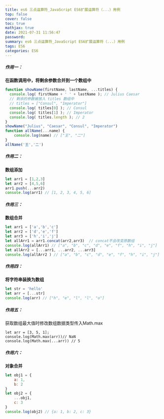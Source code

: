 ```yaml
---
title: es6 三点运算符_JavaScript ES6扩展运算符（...）用例
top: false
cover: false
toc: true
mathjax: true
date: 2021-07-31 11:56:47
password:
summary: es6 三点运算符_JavaScript ES6扩展运算符（...）用例
tags: ES6
categories: ES6
---
```


##### 作用一：

**在函数调用中，将剩余参数合并到一个数组中**

```js
function showName(firstName, lastName, ...titles) {
  console.log( firstName + ' ' + lastName ); // Julius Caesar
  // 剩余的参数被放入 titles 数组中
  // titles = ["Consul", "Imperator"]
  console.log( titles[0] ); // Consul
  console.log( titles[1] ); // Imperator 
  console.log( titles.length ); // 2
}
showName("Julius", "Caesar", "Consul", "Imperator")
function allName(...name) {
	console.log(name) // ["王", "二"]
}
allName('王','二')
```

##### 作用二：

**数组添加**

```js
let arr1 = [1,2,3]
let arr2 = [4,5,6]
arr1.push(...arr2)
console.log(arr1) // [1, 2, 3, 4, 5, 6]
```

##### 作用三：

**数组合并**

```js
let arr1 = ['a','b','c']
let arr2 = ['d','e','f']
let arr3 = ['h','i','j']
let allArr1 = arr1.concat(arr2,arr3)  // concat不会改变原数组
console.log(allArr1) // ["a", "b", "c", "d", "e", "f", "h", "i", "j"]
let allArr2 = [...arr1, ...arr2, ...arr3]
console.log(allArr2 ) // ["a", "b", "c", "d", "e", "f", "h", "i", "j"]
```

##### 作用四：

**将字符串装换为数组**

```js
let str = 'hello'
let arr = [...str]
console.log(arr) // ["h", "e", "l", "l", "o"]
```

##### 作用五：

获取数组最大值时修改数组数据类型传入Math.max

```
let arr = [3, 5, 1];
console.log(Math.max(arr))// NaN
console.log(Math.max(...arr)) // 5
```

##### 作用六： 

**对象合并**

```js
let obj1 = {
	a: 1,
	b: 2
}
let obj2 = {
	...obj1,
	c: 3
}
console.log(obj2) // {a: 1, b: 2, c: 3}
```

